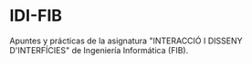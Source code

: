 # IDI-FIB
Apuntes y prácticas de la asignatura "INTERACCIÓ I DISSENY D'INTERFÍCIES" de Ingeniería Informática (FIB).
